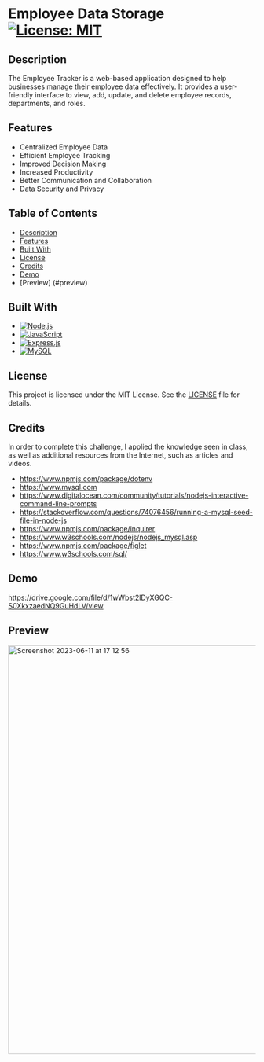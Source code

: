 # Employee Data Storage [![License: MIT](https://img.shields.io/badge/License-MIT-yellow.svg)](https://opensource.org/licenses/MIT)

## Description

The Employee Tracker is a web-based application designed to help businesses manage their employee data effectively. It provides a user-friendly interface to view, add, update, and delete employee records, departments, and roles. 

## Features 

* Centralized Employee Data
* Efficient Employee Tracking
* Improved Decision Making
* Increased Productivity
* Better Communication and Collaboration
* Data Security and Privacy

## Table of Contents

- [Description](#description)
- [Features](#features)
- [Built With](#built-with)
- [License](#license)
- [Credits](#credits)
- [Demo](#demo)
- [Preview] (#preview)


## Built With

- [![Node.js](https://img.shields.io/badge/Node.js-14.17.0-green)](https://nodejs.org/)
- [![JavaScript](https://img.shields.io/badge/JavaScript-ES6-yellow)](https://developer.mozilla.org/en-US/docs/Web/JavaScript)
- [![Express.js](https://img.shields.io/badge/Express.js-4.17.1-blue)](https://expressjs.com/)
- [![MySQL](https://img.shields.io/badge/MySQL-8.0.0-orange)](https://www.mysql.com/)
 

## License

This project is licensed under the MIT License. See the [LICENSE](LICENSE) file for details.


## Credits

In order to complete this challenge, I applied the knowledge seen in class, as well as additional resources from the Internet, such as articles and videos. 
- https://www.npmjs.com/package/dotenv
- https://www.mysql.com
- https://www.digitalocean.com/community/tutorials/nodejs-interactive-command-line-prompts
- https://stackoverflow.com/questions/74076456/running-a-mysql-seed-file-in-node-js
- https://www.npmjs.com/package/inquirer
- https://www.w3schools.com/nodejs/nodejs_mysql.asp
- https://www.npmjs.com/package/figlet
- https://www.w3schools.com/sql/

## Demo 
https://drive.google.com/file/d/1wWbst2lDyXGQC-S0XkxzaedNQ9GuHdLV/view

## Preview 
<img width="832" alt="Screenshot 2023-06-11 at 17 12 56" src="https://github.com/ChemaKing13/12.EmployeeDataStorage/assets/124849302/e89fe78a-06ec-463f-82e3-7010039c92cd">



